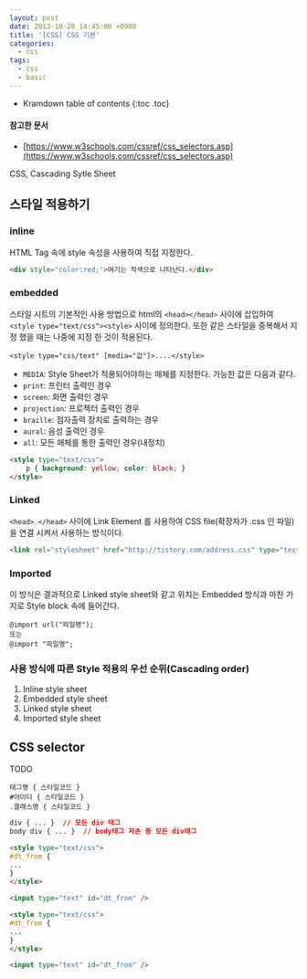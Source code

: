 ```yaml
---
layout: post
date: 2013-10-28 14:45:00 +0900
title: '[CSS] CSS 기본'
categories:
  - css
tags:
  - css
  - basic
---
```


* Kramdown table of contents
{:toc .toc}

#### 참고한 문서

- [https://www.w3schools.com/cssref/css_selectors.asp](https://www.w3schools.com/cssref/css_selectors.asp)

CSS, Cascading Sytle Sheet

## 스타일 적용하기

### inline

HTML Tag 속에 style 속성을 사용하여 직접 지정한다.

```html
<div style="color:red;">여기는 적색으로 나타난다.</div>
```

### embedded

스타일 시트의 기본적인 사용 방법으로 html의 `<head></head>` 사이에 삽입하여 `<style type="text/css"><style>` 사이에 정의한다. 또한 같은 스타일을 중복해서 지정 했을 때는 나중에 지정 한 것이 적용된다.

```
<style type="css/text" [media="값"]>....</style>
```

- `MEDIA`: Style Sheet가 적용되어야하는 매체를 지정한다. 가능한 값은 다음과 같다.
- `print`: 프린터 출력인 경우
- `screen`: 화면 출력인 경우
- `projection`: 프로젝터 출력인 경우
- `braille`: 점자출력 장치로 출력하는 경우
- `aural`: 음성 출력인 경우
- `all`: 모든 매체를 통한 출력인 경우(내정치)

```html
<style type="text/css">
    p { background: yellow; color: black; }
</style>
```

### Linked

`<head> </head>` 사이에 Link Element 를 사용하여 CSS file(확장자가 .css 인 파일)을 연결 시켜서 사용하는 방식이다.

```html
<link rel="stylesheet" href="http://tistory.com/address.css" type="text/css"/>
```

### Imported

이 방식은 결과적으로 Linked style sheet와 같고 위치는 Embedded 방식과 마찬 가지로 Style block 속에 들어간다.

```
@import url("파일명");
또는
@import "파일명";
```

### 사용 방식에 따른 Style 적용의 우선 순위(Cascading order)

1. Inline style sheet
1. Embedded style sheet
1. Linked style sheet
1. Imported style sheet

## CSS selector

TODO

```
태그명 { 스타일코드 }
#아이디 { 스타일코드 }
.클래스명 { 스타일코드 }
```

```css
div { ... }  // 모든 div 태그
body div { ... }  // body태그 자손 중 모든 div태그
```

```html
<style type="text/css">
#dt_from {
...
}
</style>

<input type="text" id="dt_from" />
```

```html
<style type="text/css">
#dt_from {
...
}
</style>

<input type="text" id="dt_from" />
```
